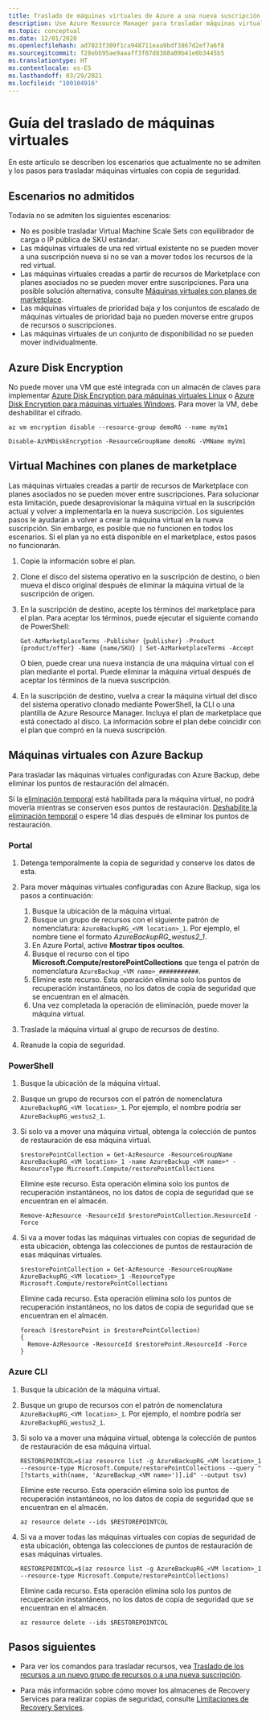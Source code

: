 ```yaml
---
title: Traslado de máquinas virtuales de Azure a una nueva suscripción o grupo de recursos
description: Use Azure Resource Manager para trasladar máquinas virtuales a un nuevo grupo de recursos o a una nueva suscripción.
ms.topic: conceptual
ms.date: 12/01/2020
ms.openlocfilehash: ad7023f309f1ca948711eaa9bdf3867d2ef7a6f8
ms.sourcegitcommit: f28ebb95ae9aaaff3f87d8388a09b41e0b3445b5
ms.translationtype: HT
ms.contentlocale: es-ES
ms.lasthandoff: 03/29/2021
ms.locfileid: "100104916"
---
```

# <a name="move-guidance-for-virtual-machines"></a>Guía del traslado de máquinas virtuales

En este artículo se describen los escenarios que actualmente no se admiten y los pasos para trasladar máquinas virtuales con copia de seguridad.

## <a name="scenarios-not-supported"></a>Escenarios no admitidos

Todavía no se admiten los siguientes escenarios:

* No es posible trasladar Virtual Machine Scale Sets con equilibrador de carga o IP pública de SKU estándar.
* Las máquinas virtuales de una red virtual existente no se pueden mover a una suscripción nueva si no se van a mover todos los recursos de la red virtual.
* Las máquinas virtuales creadas a partir de recursos de Marketplace con planes asociados no se pueden mover entre suscripciones. Para una posible solución alternativa, consulte [Máquinas virtuales con planes de marketplace](#virtual-machines-with-marketplace-plans).
* Las máquinas virtuales de prioridad baja y los conjuntos de escalado de máquinas virtuales de prioridad baja no pueden moverse entre grupos de recursos o suscripciones.
* Las máquinas virtuales de un conjunto de disponibilidad no se pueden mover individualmente.

## <a name="azure-disk-encryption"></a>Azure Disk Encryption

No puede mover una VM que esté integrada con un almacén de claves para implementar [Azure Disk Encryption para máquinas virtuales Linux](../../../virtual-machines/linux/disk-encryption-overview.md) o [Azure Disk Encryption para máquinas virtuales Windows](../../../virtual-machines/windows/disk-encryption-overview.md). Para mover la VM, debe deshabilitar el cifrado.

```azurecli-interactive
az vm encryption disable --resource-group demoRG --name myVm1
```

```azurepowershell-interactive
Disable-AzVMDiskEncryption -ResourceGroupName demoRG -VMName myVm1
```

## <a name="virtual-machines-with-marketplace-plans"></a>Virtual Machines con planes de marketplace

Las máquinas virtuales creadas a partir de recursos de Marketplace con planes asociados no se pueden mover entre suscripciones. Para solucionar esta limitación, puede desaprovisionar la máquina virtual en la suscripción actual y volver a implementarla en la nueva suscripción. Los siguientes pasos le ayudarán a volver a crear la máquina virtual en la nueva suscripción. Sin embargo, es posible que no funcionen en todos los escenarios. Si el plan ya no está disponible en el marketplace, estos pasos no funcionarán.

1. Copie la información sobre el plan.

1. Clone el disco del sistema operativo en la suscripción de destino, o bien mueva el disco original después de eliminar la máquina virtual de la suscripción de origen.

1. En la suscripción de destino, acepte los términos del marketplace para el plan. Para aceptar los términos, puede ejecutar el siguiente comando de PowerShell:

   ```azurepowershell
   Get-AzMarketplaceTerms -Publisher {publisher} -Product {product/offer} -Name {name/SKU} | Set-AzMarketplaceTerms -Accept
   ```

   O bien, puede crear una nueva instancia de una máquina virtual con el plan mediante el portal. Puede eliminar la máquina virtual después de aceptar los términos de la nueva suscripción.

1. En la suscripción de destino, vuelva a crear la máquina virtual del disco del sistema operativo clonado mediante PowerShell, la CLI o una plantilla de Azure Resource Manager. Incluya el plan de marketplace que está conectado al disco. La información sobre el plan debe coincidir con el plan que compró en la nueva suscripción.

## <a name="virtual-machines-with-azure-backup"></a>Máquinas virtuales con Azure Backup

Para trasladar las máquinas virtuales configuradas con Azure Backup, debe eliminar los puntos de restauración del almacén.

Si la [eliminación temporal](../../../backup/soft-delete-virtual-machines.md) está habilitada para la máquina virtual, no podrá moverla mientras se conserven esos puntos de restauración. [Deshabilite la eliminación temporal](../../../backup/backup-azure-security-feature-cloud.md#enabling-and-disabling-soft-delete) o espere 14 días después de eliminar los puntos de restauración.

### <a name="portal"></a>Portal

1. Detenga temporalmente la copia de seguridad y conserve los datos de esta.
2. Para mover máquinas virtuales configuradas con Azure Backup, siga los pasos a continuación:

   1. Busque la ubicación de la máquina virtual.
   2. Busque un grupo de recursos con el siguiente patrón de nomenclatura: `AzureBackupRG_<VM location>_1`. Por ejemplo, el nombre tiene el formato *AzureBackupRG_westus2_1*.
   3. En Azure Portal, active **Mostrar tipos ocultos**.
   4. Busque el recurso con el tipo **Microsoft.Compute/restorePointCollections** que tenga el patrón de nomenclatura `AzureBackup_<VM name>_###########`.
   5. Elimine este recurso. Esta operación elimina solo los puntos de recuperación instantáneos, no los datos de copia de seguridad que se encuentran en el almacén.
   6. Una vez completada la operación de eliminación, puede mover la máquina virtual.

3. Traslade la máquina virtual al grupo de recursos de destino.
4. Reanude la copia de seguridad.

### <a name="powershell"></a>PowerShell

1. Busque la ubicación de la máquina virtual.

1. Busque un grupo de recursos con el patrón de nomenclatura `AzureBackupRG_<VM location>_1`. Por ejemplo, el nombre podría ser `AzureBackupRG_westus2_1`.

1. Si solo va a mover una máquina virtual, obtenga la colección de puntos de restauración de esa máquina virtual.

   ```azurepowershell-interactive
   $restorePointCollection = Get-AzResource -ResourceGroupName AzureBackupRG_<VM location>_1 -name AzureBackup_<VM name>* -ResourceType Microsoft.Compute/restorePointCollections
   ```

   Elimine este recurso. Esta operación elimina solo los puntos de recuperación instantáneos, no los datos de copia de seguridad que se encuentran en el almacén.

   ```azurepowershell-interactive
   Remove-AzResource -ResourceId $restorePointCollection.ResourceId -Force
   ```

1. Si va a mover todas las máquinas virtuales con copias de seguridad de esta ubicación, obtenga las colecciones de puntos de restauración de esas máquinas virtuales.

   ```azurepowershell-interactive
   $restorePointCollection = Get-AzResource -ResourceGroupName AzureBackupRG_<VM location>_1 -ResourceType Microsoft.Compute/restorePointCollections
   ```

   Elimine cada recurso. Esta operación elimina solo los puntos de recuperación instantáneos, no los datos de copia de seguridad que se encuentran en el almacén.

   ```azurepowershell-interactive
   foreach ($restorePoint in $restorePointCollection)
   {
     Remove-AzResource -ResourceId $restorePoint.ResourceId -Force
   }
   ```

### <a name="azure-cli"></a>Azure CLI

1. Busque la ubicación de la máquina virtual.

1. Busque un grupo de recursos con el patrón de nomenclatura `AzureBackupRG_<VM location>_1`. Por ejemplo, el nombre podría ser `AzureBackupRG_westus2_1`.

1. Si solo va a mover una máquina virtual, obtenga la colección de puntos de restauración de esa máquina virtual.

   ```azurecli-interactive
   RESTOREPOINTCOL=$(az resource list -g AzureBackupRG_<VM location>_1 --resource-type Microsoft.Compute/restorePointCollections --query "[?starts_with(name, 'AzureBackup_<VM name>')].id" --output tsv)
   ```

   Elimine este recurso. Esta operación elimina solo los puntos de recuperación instantáneos, no los datos de copia de seguridad que se encuentran en el almacén.

   ```azurecli-interactive
   az resource delete --ids $RESTOREPOINTCOL
   ```

1. Si va a mover todas las máquinas virtuales con copias de seguridad de esta ubicación, obtenga las colecciones de puntos de restauración de esas máquinas virtuales.

   ```azurecli-interactive
   RESTOREPOINTCOL=$(az resource list -g AzureBackupRG_<VM location>_1 --resource-type Microsoft.Compute/restorePointCollections)
   ```

   Elimine cada recurso. Esta operación elimina solo los puntos de recuperación instantáneos, no los datos de copia de seguridad que se encuentran en el almacén.

   ```azurecli-interactive
   az resource delete --ids $RESTOREPOINTCOL
   ```

## <a name="next-steps"></a>Pasos siguientes

* Para ver los comandos para trasladar recursos, vea [Traslado de los recursos a un nuevo grupo de recursos o a una nueva suscripción](../move-resource-group-and-subscription.md).

* Para más información sobre cómo mover los almacenes de Recovery Services para realizar copias de seguridad, consulte [Limitaciones de Recovery Services](../../../backup/backup-azure-move-recovery-services-vault.md?toc=/azure/azure-resource-manager/toc.json).
